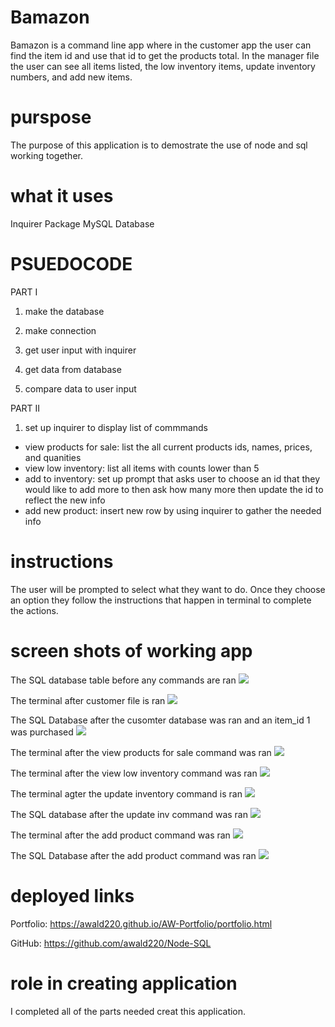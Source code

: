 # Bamazon
Bamazon is a command line app where in the customer app the user can find the item id and use that id to get the products total. In the manager file the user can see all items listed, the low inventory items, update inventory numbers, and add new items.

# purspose
The purpose of this application is to demostrate the use of node and sql working together.

# what it uses
Inquirer Package
MySQL Database

# PSUEDOCODE
PART I

1. make the database

2. make connection

3. get user input with inquirer

4. get data from database

5. compare data to user input 

PART II

1. set up inquirer to display list of commmands

- view products for sale: list the all current products ids, names, prices, and quanities
- view low inventory: list all items with counts lower than 5
- add to inventory: set up prompt that asks user to choose an id that they would like to add more to then ask how many more then update the id to reflect the new info
- add new product: insert new row by using inquirer to gather the needed info


# instructions 
The user will be prompted to select what they want to do. Once they choose an option they follow the instructions that happen in terminal to complete the actions.

# screen shots of working app
The SQL database table before any commands are ran
![](images/sql-before.png)


The terminal after customer file is ran
![](images/runCustomerJs.png)


The SQL Database after the cusomter database was ran and an item_id 1 was purchased
![](images/sqlUpdatedQuantity.png)


The terminal after the view products for sale command was ran
![](images/listItemsManager.png)


The terminal after the view low inventory command was ran
![](images/viewlowinventoryManager.png)


The terminal agter the update inventory command is ran
![](images/updateinvManager.png)


The SQL database after the update inv command was ran
![](images/sqlafterinvupdate.png)


The terminal after the add product command was ran
![](images/addproductManager.png)


The SQL Database after the add product command was ran
![](images/sqlafteradd.png)



# deployed links
Portfolio: https://awald220.github.io/AW-Portfolio/portfolio.html

GitHub: https://github.com/awald220/Node-SQL


# role in creating application 
I completed all of the parts needed creat this application.